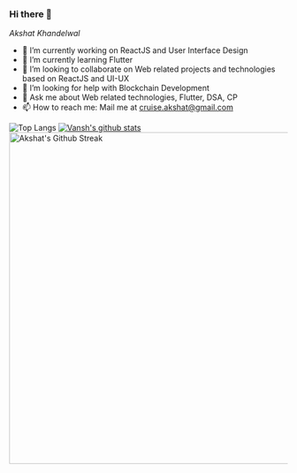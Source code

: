 ### Hi there 👋

*Akshat Khandelwal*

- 🔭 I’m currently working on ReactJS and User Interface Design
- 🌱 I’m currently learning Flutter
- 👯 I’m looking to collaborate on Web related projects and technologies based on ReactJS and UI-UX
- 🤔 I’m looking for help with Blockchain Development
- 💬 Ask me about Web related technologies, Flutter, DSA, CP
- 📫 How to reach me: Mail me at cruise.akshat@gmail.com


![Top Langs](https://github-readme-stats.vercel.app/api/top-langs/?username=Akshat0102&theme=nightowl&layout=compact&hide=html)
[![Vansh's github stats](https://github-readme-stats.vercel.app/api?username=Akshat0102&theme=nightowl)](https://github.com/Akshat0102/github-readme-stats)
<img align="center" src="https://github-readme-streak-stats.herokuapp.com/?user=Akshat0102&theme=nightowl&hide_border=true" alt="Akshat's Github Streak" width="600"/>
